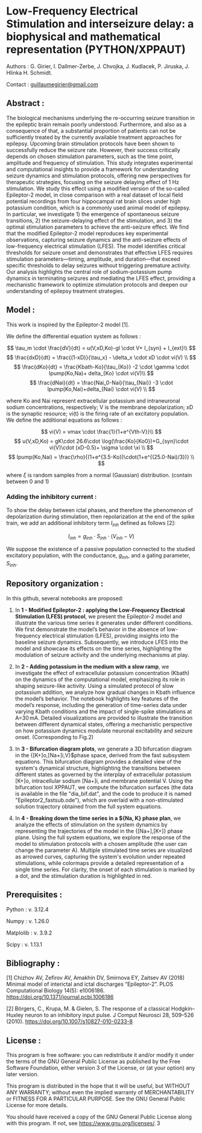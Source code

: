 # Low-Frequency Electrical Stimulation and interseizure delay: a biophysical and mathematical representation (PYTHON/XPPAUT)

Authors : G. Girier, I. Dallmer-Zerbe, J. Chvojka, J. Kudlacek, P. Jiruska, J. Hlinka H. Schmidt.

Contact : guillaumegirier@gmail.com

## Abstract :

The biological mechanisms underlying the re-occurring seizure transition in the epileptic brain remain poorly understood. Furthermore, and also as a consequence of that, a substantial proportion of patients can not be sufficiently treated by the currently available treatment approaches for epilepsy. Upcoming brain stimulation protocols have been shown to successfully reduce the seizure rate. However, their success critically depends on chosen stimulation parameters, such as the time point, amplitude and frequency of stimulation. This study integrates experimental and computational insights to provide a framework for understanding seizure dynamics and stimulation protocols, offering new perspectives for therapeutic strategies, focusing on the seizure delaying effect of 1 Hz stimulation. We study this effect using a modified version of the so-called Epileptor-2 model, in close comparison with a real dataset of local field potential recordings from four hippocampal rat brain slices under high potassium condition, which is a commonly used animal model of epilepsy. In particular, we investigate 1) the emergence of spontaneous seizure transitions, 2) the seizure-delaying effect of the stimulation, and 3) the optimal stimulation parameters to achieve the anti-seizure effect. We find that the modified Epileptor-2 model reproduces key experimental observations, capturing seizure dynamics and the anti-seizure effects of low-frequency electrical stimulation (LFES). The model identifies critical thresholds for seizure onset and demonstrates that effective LFES requires stimulation parameters—timing, amplitude, and duration—that exceed specific thresholds to delay seizures without triggering premature activity. Our analysis highlights the central role of sodium-potassium pump dynamics in terminating seizures and mediating the LFES effect, providing a mechanistic framework to optimize stimulation protocols and deepen our understanding of epilepsy treatment strategies.

## Model :

This work is inspired by the Epileptor-2 model [1].

We define the differential equation system as follows :

$$
  \tau_m \cdot \frac{dV}{dt} = u(V,xD,Ko)-gl \cdot V+ I_{syn} + I_{ext}\\
$$
$$
  \frac{dxD}{dt} = \frac{(1-xD)}{\tau_x} - \delta_x \cdot xD \cdot vi(V) \\
$$
$$
  \frac{dKo}{dt} = \frac{Kbath-Ko}{\tau_{Ko}} -2 \cdot \gamma \cdot Ipump(Ko,Na)+ delta_{Ko} \cdot vi(V)\\
$$
$$
  \frac{dNai}{dt} = \frac{Nai_0-Nai}{\tau_{Nai}} -3 \cdot Ipump(Ko,Nai)+delta_{Nai} \cdot vi(V) \\
$$

where Ko and Nai represent extracellular potassium and intraneuronal sodium concentrations, respectively; V is the membrane depolarization; xD is the synaptic resource; vi(t) is the firing rate of an excitatory population. We define the additional equations as follows :

$$
    vi(V) = vmax \cdot \frac{1}{1+e^{Vth-V}}\\
$$
$$
    u(V,xD,Ko) = gK\cdot 26.6\cdot \log(\frac{Ko}{Ko0})+G_{syn}\cdot vi(V)\cdot (xD-0.5)+ \sigma \cdot  \xi \\
$$
$$
    Ipump(Ko,Nai) =  \frac{\rho}{(1+e^{3.5-Ko})\cdot(1+e^{(25.0-Nai)/3})} \\
$$

where $\xi$ is random samples from a normal (Gaussian) distribution. (contain between 0 and 1)

### Adding the inhibitory current :

To show the delay between ictal phases, and therefore the phenomenon of depolarization during stimulation, then repolarization at the end of the spike train, we add an additional inhibitory term $I_{inh}$ defined as follows [2]:

$$
    I_{inh} = g_{inh} \cdot S_{inh} \cdot (V_{inh} - V)
$$

We suppose the existence of a passive population connected to the studied excitatory population, with the conductance, $g_{inh}$, and a gating parameter, $S_{inh}$.

## Repository organization :

In this github, several notebooks are proposed:

1) In **1 - Modified Epileptor-2 : applying the Low-Frequency Electrical Stimulation (LFES) protocol**, we present the Epileptor-2 model and illustrate the various time series it generates under different conditions. We first demonstrate the model’s behavior in the absence of low-frequency electrical stimulation (LFES), providing insights into the baseline seizure dynamics. Subsequently, we introduce LFES into the model and showcase its effects on the time series, highlighting the modulation of seizure activity and the underlying mechanisms at play.

2) In **2 - Adding potassium in the medium with a slow ramp**, we investigate the effect of extracellular potassium concentration (Kbath) on the dynamics of the computational model, emphasizing its role in shaping seizure-like activity. Using a simulated protocol of slow potassium addition, we analyze how gradual changes in Kbath influence the model’s behavior. The notebook highlights key features of the model’s response, including the generation of time-series data under varying Kbath conditions and the impact of single-spike stimulations at A=30 mA. Detailed visualizations are provided to illustrate the transition between different dynamical states, offering a mechanistic perspective on how potassium dynamics modulate neuronal excitability and seizure onset. (Corresponding to Fig.2)

3) In **3 - Bifurcation diagram plots**, we generate a 3D bifurcation diagram in the {[K+]o,[Na+]i,V}$phase space, derived from the fast subsystem equations. This bifurcation diagram provides a detailed view of the system's dynamical structure, highlighting the transitions between different states as governed by the interplay of extracellular potassium [K+]o, intracellular sodium [Na+]i, and membrane potential V. Using the bifurcation tool XPPAUT, we compute the bifurcation surfaces (the data is available in the file "dia_bif.dat", and the code to produce it is named "Epileptor2_fastsub.ode"), which are overlaid with a non-stimulated solution trajectory obtained from the full system equations.

4) In **4 - Breaking down the time series in a ${Na, K} phase plan**, we analyze the effects of stimulation on the system dynamics by representing the trajectories of the model in the {[Na+],[K+]} phase plane. Using the full system equations, we explore the response of the model to stimulation protocols with a chosen amplitude (the user can change the parameter A). Multiple stimulated time series are visualized as arrowed curves, capturing the system's evolution under repeated stimulations, while colormaps provide a detailed representation of a single time series. For clarity, the onset of each stimulation is marked by a dot, and the stimulation duration is highlighted in red.


## Prerequisites :

Python : v. 3.12.4

Numpy : v. 1.26.0

Matplolib : v. 3.9.2

Scipy : v. 1.13.1

## Bibliography :

[1] Chizhov AV, Zefirov AV, Amakhin DV, Smirnova EY, Zaitsev AV (2018) Minimal model of interictal and ictal discharges “Epileptor-2”. PLOS Computational Biology 14(5): e1006186. https://doi.org/10.1371/journal.pcbi.1006186

[2] Börgers, C., Krupa, M. & Gielen, S. The response of a classical Hodgkin–Huxley neuron to an inhibitory input pulse. J Comput Neurosci 28, 509–526 (2010). https://doi.org/10.1007/s10827-010-0233-8


## License :

This program is free software: you can redistribute it and/or modify it under the terms of the GNU General Public License as published by the Free Software Foundation, either version 3 of the License, or (at your option) any later version.

This program is distributed in the hope that it will be useful, but WITHOUT ANY WARRANTY; without even the implied warranty of MERCHANTABILITY or FITNESS FOR A PARTICULAR PURPOSE. See the GNU General Public License for more details.

You should have received a copy of the GNU General Public License along with this program. If not, see <https://www.gnu.org/licenses/>. 3



